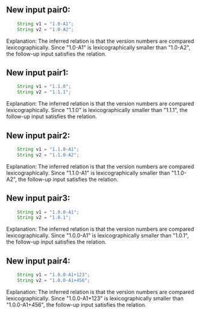 ## New input pair0:
```java
    String v1 = "1.0-A1";
    String v2 = "1.0-A2";
```
Explanation: The inferred relation is that the version numbers are compared lexicographically. Since "1.0-A1" is lexicographically smaller than "1.0-A2", the follow-up input satisfies the relation.

## New input pair1:
```java
    String v1 = "1.1.0";
    String v2 = "1.1.1";
```
Explanation: The inferred relation is that the version numbers are compared lexicographically. Since "1.1.0" is lexicographically smaller than "1.1.1", the follow-up input satisfies the relation.

## New input pair2:
```java
    String v1 = "1.1.0-A1";
    String v2 = "1.1.0-A2";
```
Explanation: The inferred relation is that the version numbers are compared lexicographically. Since "1.1.0-A1" is lexicographically smaller than "1.1.0-A2", the follow-up input satisfies the relation.

## New input pair3:
```java
    String v1 = "1.0.0-A1";
    String v2 = "1.0.1";
```
Explanation: The inferred relation is that the version numbers are compared lexicographically. Since "1.0.0-A1" is lexicographically smaller than "1.0.1", the follow-up input satisfies the relation.

## New input pair4:
```java
    String v1 = "1.0.0-A1+123";
    String v2 = "1.0.0-A1+456";
```
Explanation: The inferred relation is that the version numbers are compared lexicographically. Since "1.0.0-A1+123" is lexicographically smaller than "1.0.0-A1+456", the follow-up input satisfies the relation.
